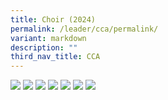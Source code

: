 ```yaml
---
title: Choir (2024)
permalink: /leader/cca/permalink/
variant: markdown
description: ""
third_nav_title: CCA
---
```

![](/images/CCA/choir_page-0001.jpg)
![](/images/CCA/choir_page-0002.jpg)
![](/images/CCA/choir_page-0003.jpg)
![](/images/CCA/choir_page-0004.jpg)
![](/images/CCA/choir_page-0005.jpg)
![](/images/CCA/choir_page-0006.jpg)
![](/images/CCA/choir_page-0007.jpg)